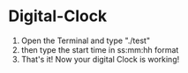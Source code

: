 # Digital-Clock



1. Open the Terminal and type "./test"
2. then type the start time in ss:mm:hh format
3. That's it! Now your digital Clock is working!
